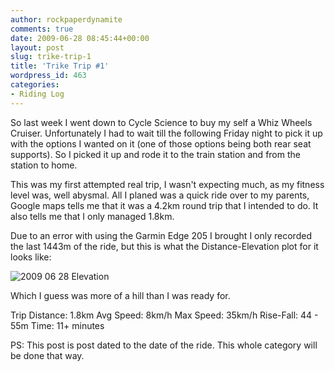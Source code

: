 ```yaml
---
author: rockpaperdynamite
comments: true
date: 2009-06-28 08:45:44+00:00
layout: post
slug: trike-trip-1
title: 'Trike Trip #1'
wordpress_id: 463
categories:
- Riding Log
---
```


So last week I went down to Cycle Science to buy my self a Whiz Wheels Cruiser. Unfortunately I had to wait till the following Friday night to pick it up with the options I wanted on it (one of those options being both rear seat supports). So I picked it up and rode it to the train station and from the station to home.

This was my first attempted real trip, I wasn't expecting much, as my fitness level was, well abysmal. All I planed was a quick ride over to my parents, Google maps tells me that it was a 4.2km round trip that I intended to do. It also tells me that I only managed 1.8km.

Due to an error with using the Garmin Edge 205 I brought I only recorded the last 1443m of the ride, but this is what the Distance-Elevation plot for it looks like:

![2009 06 28 Elevation](http://rockpaperdynamite.files.wordpress.com/2009/07/2009-06-28-elevation.png)

Which I guess was more of a hill than I was ready for.

Trip Distance: 1.8km
Avg Speed: 8km/h
Max Speed: 35km/h
Rise-Fall: 44 - 55m
Time: 11+ minutes

PS: This post is post dated to the date of the ride. This whole category will be done that way.
